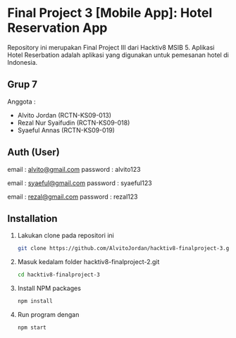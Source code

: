 # Final Project 3 [Mobile App]: Hotel Reservation App

Repository ini merupakan Final Project III dari Hacktiv8 MSIB 5. Aplikasi Hotel Reserbation adalah aplikasi yang digunakan untuk pemesanan hotel di Indonesia.

## Grup 7

Anggota :

- Alvito Jordan (RCTN-KS09-013)
- Rezal Nur Syaifudin (RCTN-KS09-018)
- Syaeful Annas (RCTN-KS09-019)

## Auth (User)

email : alvito@gmail.com
password : alvito123

email : syaeful@gmail.com
password : syaeful123

email : rezal@gmail.com
password : rezal123

## Installation

1. Lakukan clone pada repositori ini
   ```sh
   git clone https://github.com/AlvitoJordan/hacktiv8-finalproject-3.git
   ```
2. Masuk kedalam folder hacktiv8-finalproject-2.git
   ```sh
   cd hacktiv8-finalproject-3
   ```
3. Install NPM packages
   ```sh
   npm install
   ```
4. Run program dengan
   ```sh
   npm start
   ```
